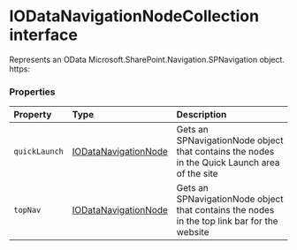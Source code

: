# IODataNavigationNodeCollection interface





Represents an OData Microsoft.SharePoint.Navigation.SPNavigation object. 
https:




### Properties

| Property	   | Type	| Description|
|:-------------|:-------|:-----------|
|`quickLaunch`      | [IODataNavigationNode](IODataNavigationNode.md) | Gets an SPNavigationNode object that contains  the nodes in the Quick Launch area of the site |
|`topNav`      | [IODataNavigationNode](IODataNavigationNode.md) | Gets an SPNavigationNode object that contains the nodes in the top link bar  for the website |




